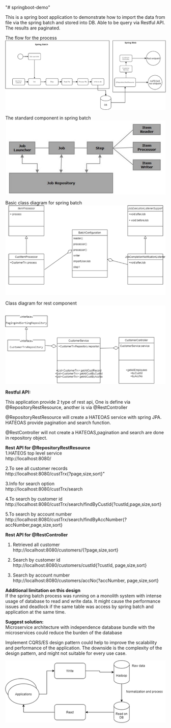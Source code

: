 "# springboot-demo" 

This is a spring boot application to demonstrate how to import the data from file via the spring batch and stored into DB. Able to be query via Restful API. The results are paginated.

The flow for the process
![img.png](img.png)

The standard component in spring batch
![img_3.png](img_3.png)

Basic class diagram for spring batch
![img_6.png](img_6.png)

Class diagram for rest component
![img_5.png](img_5.png)

<b>Restful API:</b>

This application provide 2 type of rest api, One is define via
@RepositoryRestResource, another is via @RestController

@RepositoryRestResource will create a HATEOAS service with spring JPA. HATEOAS provide pagination and search function.

@RestController will not create a HATEOAS,pagination and search are done in repository object.

<b>Rest API for @RepositoryRestResource</b><br>
1.HATEOS top level service<br>
http://localhost:8080/

2.To see all customer records<br>
http://localhost:8080/custTrx{?page,size,sort}"

3.Info for search option<br>
http://localhost:8080/custTrx/search

4.To search by customer id<br>
http://localhost:8080/custTrx/search/findByCustId{?custId,page,size,sort}

5.To search by account number<br>
http://localhost:8080/custTrx/search/findByAccNumber{?accNumber,page,size,sort}

<b>Rest API for @RestController</b><br>
1. Retrieved all customer<br>
http://localhost:8080/customers/{?page,size,sort}
   

2. Search by customer id<br>
http://localhost:8080/customers/custId{?custId, page,size,sort}
   

3. Search by account number<br>
http://localhost:8080/customers/accNo{?accNumber, page,size,sort}

<b>Additional limitation on this design</b><br>
If the spring batch process was running on a monolith system with intense usage of database to read and write data. It might cause the performance issues and deadlock if the same table was access by spring batch and application at the same time.

<b>Suggest solution:</b><br>
Microservice architecture with independence database bundle with the microservices could reduce the burden of the database

Implement CQRS/ES design pattern could help to improve the scalability and performance of the application. The downside is the complexity of the design pattern, and might not suitable for every use case.

![img_1.png](img_1.png)

